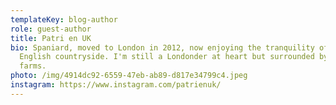 ```yaml
---
templateKey: blog-author
role: guest-author
title: Patri en UK
bio: Spaniard, moved to London in 2012, now enjoying the tranquility of the
  English countryside. I'm still a Londonder at heart but surrounded by posh
  farms.
photo: /img/4914dc92-6559-47eb-ab89-d817e34799c4.jpeg
instagram: https://www.instagram.com/patrienuk/
---
```

